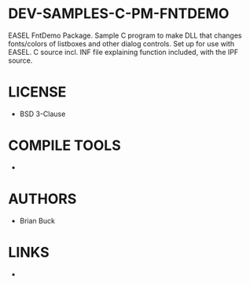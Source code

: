 # DEV-SAMPLES-C-PM-FNTDEMO
EASEL FntDemo Package. Sample C program to make DLL that changes fonts/colors of listboxes and other dialog controls. Set up for use with EASEL. C source incl. INF file explaining function included, with the IPF source.

LICENSE
===============
* BSD 3-Clause

COMPILE TOOLS
===============
* 
 
AUTHORS
===============
* Brian Buck

LINKS
===============
* 
